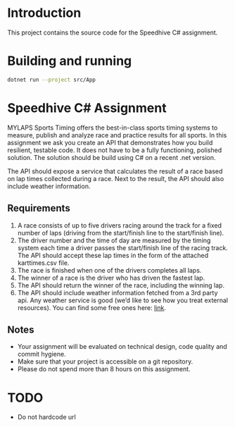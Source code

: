 # Introduction
This project contains the source code for the Speedhive C# assignment.

# Building and running
```bash
dotnet run --project src/App
```

# Speedhive C# Assignment 
MYLAPS Sports Timing offers the best-in-class sports timing systems to measure, publish and analyze race and practice results for all sports. In this assignment we ask you create an API that demonstrates how you build resilient, testable code. It does not have to be a fully functioning, polished solution. 
The solution should be build using C# on a recent .net version.

The API should expose a service that calculates the result of a race based on lap times collected during a race. Next to the result, the API should also include weather information.

## Requirements
1.	A race consists of up to five drivers racing around the track for a fixed number of laps (driving from the start/finish line to the start/finish line). 
2.	The driver number and the time of day are measured by the timing system each time a driver passes the start/finish line of the racing track. The API should accept these lap times in the form of the attached karttimes.csv file. 
3.	The race is finished when one of the drivers completes all laps. 
4.	The winner of a race is the driver who has driven the fastest lap. 
5.	The API should return the winner of the race, including the winning lap.
6.	The API should include weather information fetched from a 3rd party api. Any weather service is good (we’d like to see how you treat external resources). You can find some free ones here: [link](https://rapidapi.com/blog/access-global-weather-data-with-these-weather-apis/).

## Notes
*	Your assignment will be evaluated on technical design, code quality and commit hygiene.
*	Make sure that your project is accessible on a git repository.
*	Please do not spend more than 8 hours on this assignment.

# TODO
* Do not hardcode url